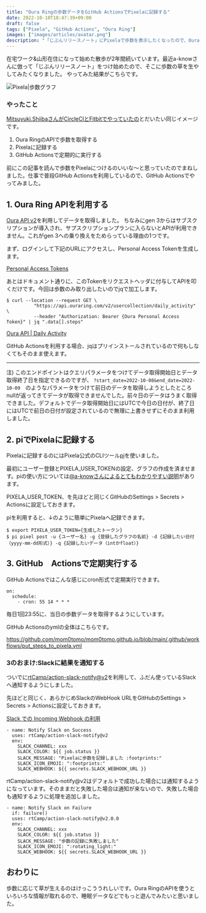 ```yaml
---
title: "Oura Ringの歩数データをGitHub ActionsでPixelaに記録する"
date: 2022-10-10T18:47:39+09:00
draft: false
tags: ["Pixela", "GitHub Actions", "Oura Ring"]
images: ["images/articles/avatar.png"]
description: "「じぶんリリースノート」にPixelaで歩数を表示したくなったので、Oura Ringから歩数データを取得してGitHub Actionsで自動で記録するようにしました。"
---
```


在宅ワーク&山形在住になって始めた散歩が2年間続いています。最近a-knowさんに倣って「じぶんリリースノート」をつけ始めたので、そこに歩数の草を生やしてみたくなりました。
やってみた結果がこちらです。

![Pixela|歩数グラフ](https://pixe.la/v1/users/mom0tomo/graphs/pedometer)

### やったこと

[Mitsuyuki.ShiibaさんがCircleCIとFitbitでやっていたの]((https://bufferings.hatenablog.com/entry/2022/02/27/150342))とだいたい同じイメージです。

1. Oura RingのAPIで歩数を取得する
2. Pixelaに記録する
3. GitHub Actionsで定期的に実行する

前にこの記事を読んで歩数をPixelaにつけるのいいな〜と思っていたのでまねしました。仕事で普段GitHub Actionsを利用しているので、GitHub Actionsでやってみました。

## 1. Oura Ring APIを利用する

[Oura API v2](https://cloud.ouraring.com/v2/docs)を利用してデータを取得しました。
ちなみにgen 3からはサブスクリプションが導入され、サプスクリプションプランに入らないとAPIが利用できません。これがgen 3への乗り換えをためらっている理由の1つです。

まず、ログインして下記のURLにアクセスし、Personal Access Tokenを生成します。

[Personal Access Tokens](https://cloud.ouraring.com/personal-access-tokens)

あとはドキュメント通りに、このTokenをリクエストヘッダに付与してAPIを叩くだけです。今回は歩数のみ取り出したいのでjqで加工します。

```:bash
$ curl --location --request GET \
          "https://api.ouraring.com/v2/usercollection/daily_activity" \
          --header "Authorization: Bearer {Oura Personal Access Token}" | jq ".data[].steps"
```

[Oura API | Daily Activity](https://cloud.ouraring.com/v2/docs#tag/Daily-Activity)

GitHub Actionsを利用する場合、jqはプリインストールされているので何もしなくてもそのまま使えます。

***

注) このエンドポイントはクエリパラメータをつけてデータ取得開始日とデータ取得終了日を指定できるのですが、 `?start_date=2022-10-08&end_date=2022-10-09`　のようなパラメータをつけて前日のデータを取得しようとしたところnullが返ってきてデータが取得できませんでした。前々日のデータはうまく取得できました。デフォルトでデータ取得開始日にはUTCで今日の日付が、終了日にはUTCで前日の日付が設定されているので無理に上書きせずにそのまま利用しました。

## 2. piでPixelaに記録する

Pixelaに記録するのにはPixela公式のCLIツール[pi](https://github.com/a-know/pi)を使いました。

最初にユーザー登録とPIXELA_USER_TOKENの設定、グラフの作成を済ませます。piの使い方については[@a-knowさんによるとてもわかりやすい説明](https://blog.a-know.me/entry/2019/02/24/214142)があります。



PIXELA_USER_TOKEN、を先ほどと同じくGitHubのSettings > Secrets > Actionsに設定しておきます。

piを利用すると、↓のように簡単にPixelaへ記録できます。

```:bash
$ export PIXELA_USER_TOKEN={生成したトークン}
$ pi pixel post -u {ユーザー名} -g {登録したグラフの名前} -d {記録したい日付（yyyy-mm-dd形式）} -q {記録したいデータ（intかfloat）}
```

## 3. GitHub　Actionsで定期実行する

GitHub Actionsではこんな感じにcron形式で定期実行できます。

```:bash
on:
  schedule:
    - cron: 55 14 * * *
```

毎日1回23:55に、当日の歩数データを取得するようにしています。

GitHub Actionsのymlの全体はこちらです。

https://github.com/mom0tomo/mom0tomo.github.io/blob/main/.github/workflows/put_steps_to_pixela.yml

### 3のおまけ:Slackに結果を通知する

ついでに[rtCamp/action-slack-notify@v2](https://github.com/rtCamp/action-slack-notify)を利用して、ふだん使っているSlackへ通知するようにしました。

先ほどと同じく、あらかじめSlackのWebHook URLをGitHubのSettings > Secrets > Actionsに設定しておきます。

[Slack での Incoming Webhook の利用](https://slack.com/intl/ja-jp/help/articles/115005265063-Slack-%E3%81%A7%E3%81%AE-Incoming-Webhook-%E3%81%AE%E5%88%A9%E7%94%A8#incoming-webhook-u12398u35373u23450)

```:bash
- name: Notify Slack on Success
  uses: rtCamp/action-slack-notify@v2
  env:
    SLACK_CHANNEL: xxx
    SLACK_COLOR: ${{ job.status }}
    SLACK_MESSAGE: "Pixelaに歩数を記録しました :footprints:"
    SLACK_ICON_EMOJI: ":footprints:"
    SLACK_WEBHOOK: ${{ secrets.SLACK_WEBHOOK_URL }}
```

rtCamp/action-slack-notify@v2はデフォルトで成功した場合には通知するようになっています。そのままだと失敗した場合は通知が来ないので、失敗した場合も通知するように処理を追加しました。

```:bash
- name: Notify Slack on Failure
  if: failure()
  uses: rtCamp/action-slack-notify@v2.0.0
  env:
    SLACK_CHANNEL: xxx
    SLACK_COLOR: ${{ job.status }}
    SLACK_MESSAGE: "歩数の記録に失敗しました"
    SLACK_ICON_EMOJI: ":rotating_light:"
    SLACK_WEBHOOK: ${{ secrets.SLACK_WEBHOOK_URL }}
```

## おわりに

歩数に応じて草が生えるのはけっこううれしいです。Oura RingのAPIを使うといろいろな情報が取れるので、睡眠データなどでもっと遊んでみたいと思いました。
